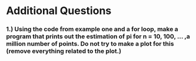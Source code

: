 # Additional Questions
### 1.) Using the code from example one and a for loop, make a program that prints out the estimation of pi for n = 10, 100, ... ,a million number of points.  Do not try to make a plot for this (remove everything related to the plot.)

